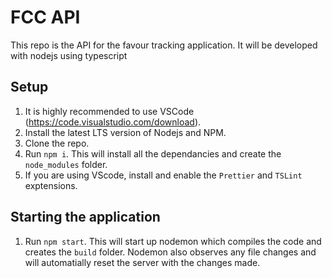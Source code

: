 # FCC API
This repo is the API for the favour tracking application. It will be developed with nodejs using typescript

## Setup
1. It is highly recommended to use VSCode (https://code.visualstudio.com/download).
2. Install the latest LTS version of Nodejs and NPM.
3. Clone the repo.
4. Run `npm i`. This will install all the dependancies and create the `node_modules` folder.
5. If you are using VScode, install and enable the `Prettier` and `TSLint` exptensions.

## Starting the application
1. Run `npm start`. This will start up nodemon which compiles the code and creates the `build` folder. Nodemon also observes any file changes and will automatially reset the server with the changes made.
